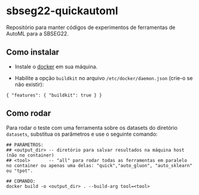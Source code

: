 # sbseg22-quickautoml

Repositório para manter códigos de experimentos de ferramentas de AutoML para a SBSEG22.

## Como instalar 
- Instale o [docker](https://docs.docker.com/engine/install/) em sua máquina. 

- Habilite a opção `buildkit` no arquivo `/etc/docker/daemon.json` (crie-o se não existir):
```
{ "features": { "buildkit": true } }
```

## Como rodar

Para rodar o teste com uma ferramenta sobre os datasets do diretório `datasets`, substitua os parâmetros e use o seguinte comando:
```
## PARÂMETROS:
## <output_dir> -- diretório para salvar resultados na máquina host (não no container)
## <tool>       -- "all" para rodar todas as ferramentas em paralelo no container ou apenas uma delas: "quick","auto_gluon", "auto_sklearn" ou "tpot".

## COMANDO:
docker build -o <output_dir> . --build-arg tool=<tool>
```
